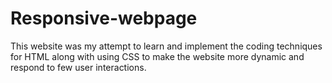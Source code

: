 # Responsive-webpage
This website was my attempt to learn and implement the coding techniques for HTML along with using CSS to make the website more dynamic and respond to few user interactions.

